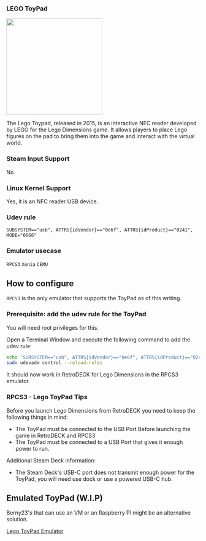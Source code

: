 ### LEGO ToyPad

<img src="../../../wiki_images/controllers/lego-toypad.png" width="250">

The Lego Toypad, released in 2015, is an interactive NFC reader developed by LEGO for the Lego Dimensions game. It allows players to place Lego figures on the pad to bring them into the game and interact with the virtual world.

### Steam Input Support
No

### Linux Kernel Support
Yes, it is an NFC reader USB device.

### Udev rule

`SUBSYSTEM=="usb", ATTRS{idVendor}=="0e6f", ATTRS{idProduct}=="0241", MODE="0666"`

### Emulator usecase
`RPCS3` `Xenia` `CEMU`

## How to configure

`RPCS3` is the only emulator that supports the ToyPad as of this writing.

### Prerequisite: add the udev rule for the ToyPad

You will need root privileges for this.

Open a Terminal Window and execute  the following command to add the udev rule:

```bash
echo 'SUBSYSTEM=="usb", ATTRS{idVendor}=="0e6f", ATTRS{idProduct}=="0241", MODE="0666"' | sudo tee -a /etc/udev/rules.d/71-toypad.rules > /dev/null
sudo udevadm control --reload-rules
```

It should now work in RetroDECK for Lego Dimensions in the RPCS3 emulator.

### RPCS3 - Lego ToyPad Tips

Before you launch Lego Dimensions from RetroDECK you need to keep the following things in mind:

- The ToyPad must be connected to the USB Port Before launching the game in RetroDECK and RPCS3
- The ToyPad must be connected to a USB Port that gives it enough power to run.

Additional Steam Deck information:

- The Steam Deck's USB-C port does not transmit enough power for the ToyPad, you will need use dock or use a powered USB-C hub.

## Emulated ToyPad (W.I.P)

Berny23's that can use an VM or an Raspberry PI might be an alternative solution.

[Lego ToyPad Emulator](https://github.com/Berny23/LD-ToyPad-Emulator)
